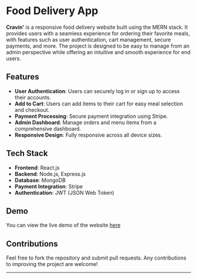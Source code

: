 # Food Delivery App

**Cravin'** is a responsive food delivery website built using the MERN stack. It provides users with a seamless experience for ordering their favorite meals, with features such as user authentication, cart management, secure payments, and more. The project is designed to be easy to manage from an admin perspective while offering an intuitive and smooth experience for end users.

## Features

- **User Authentication**: Users can securely log in or sign up to access their accounts.
- **Add to Cart**: Users can add items to their cart for easy meal selection and checkout.
- **Payment Processing**: Secure payment integration using Stripe.
- **Admin Dashboard**: Manage orders and menu items from a comprehensive dashboard.
- **Responsive Design**: Fully responsive across all device sizes.

## Tech Stack

- **Frontend**: React.js
- **Backend**: Node.js, Express.js
- **Database**: MongoDB
- **Payment Integration**: Stripe
- **Authentication**: JWT (JSON Web Token)

## Demo

You can view the live demo of the website [here](https://cravin.onrender.com/)

## Contributions

Feel free to fork the repository and submit pull requests. Any contributions to improving the project are welcome!

---
